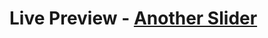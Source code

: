 <h1>
  Live Preview - <a href='https://zisanurhaque.github.io/another-slider/'>Another Slider</a>
</h1>
